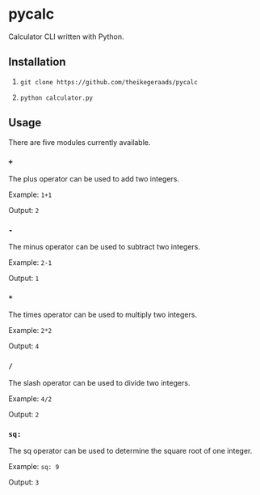 # pycalc

Calculator CLI written with Python.

## Installation

1. `git clone https://github.com/theikegeraads/pycalc`

2. `python calculator.py`

## Usage

There are five modules currently available.

### `+`

The plus operator can be used to add two integers.

Example: `1+1`

Output: `2`

### `-`

The minus operator can be used to subtract two integers.

Example: `2-1`

Output: `1`

### `*`

The times operator can be used to multiply two integers.

Example: `2*2`

Output: `4`

### `/`

The slash operator can be used to divide two integers.

Example: `4/2`

Output: `2`

### `sq:`

The sq operator can be used to determine the square root of one integer.

Example: `sq: 9`

Output: `3`
